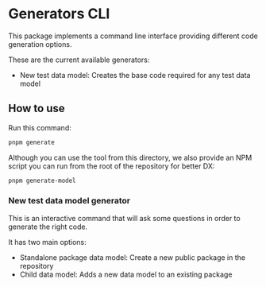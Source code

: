 # Generators CLI

This package implements a command line interface providing different code generation options.

These are the current available generators:

- New test data model: Creates the base code required for any test data model

## How to use

Run this command:

```bash
pnpm generate
```

Although you can use the tool from this directory, we also provide an NPM script you can run from the root of the repository for better DX:

```bash
pnpm generate-model
```

### New test data model generator

This is an interactive command that will ask some questions in order to generate the right code.

It has two main options:

- Standalone package data model: Create a new public package in the repository
- Child data model: Adds a new data model to an existing package
